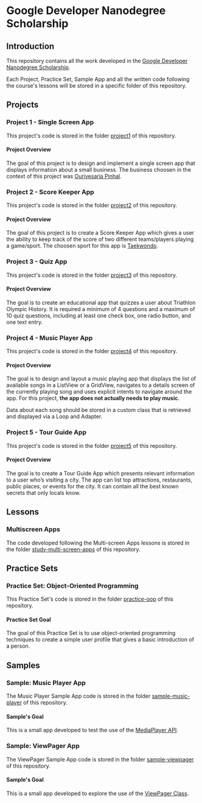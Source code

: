 # Google Developer Nanodegree Scholarship

## Introduction

This repository contains all the work developed in the [Google Developer Nanodegree Scholarship](https://sites.google.com/knowlabs.com/gdnd2017).

Each Project, Practice Set, Sample App and all the written code following the course's lessons will be stored in a specific folder of this repository.
 
## Projects

### Project 1 - Single Screen App

This project's code is stored in the folder [project1](./project1) of this repository.

#### Project Overview
The goal of this project is to design and implement a single screen app that displays information about a small business. The business choosen in the context of this project was [Ourivesaria Pinhal](http://www.rpinhal.pt/). 

### Project 2 - Score Keeper App

This project's code is stored in the folder [project2](./project2) of this repository.

#### Project Overview
The goal of this project is to create a Score Keeper App which gives a user the ability to keep track of the score of two different teams/players playing a game/sport. The choosen sport for this app is [Taekwondo](https://en.wikipedia.org/wiki/Taekwondo).

### Project 3 - Quiz App

This project's code is stored in the folder [project3](./project3) of this repository.

#### Project Overview
The goal is to create an educational app that quizzes a user about Triathlon Olympic History. It is required a minimum of 4 questions and a maximum of 10 quiz questions, including at least one check box, one radio button, and one text entry.

### Project 4 - Music Player App

This project's code is stored in the folder [project4](./project4) of this repository.

#### Project Overview
The goal is to design and layout a music playing app that displays the list of available songs in a ListView or a GridView, navigates to a details screen of the currently playing song and uses explicit intents to navigate around the app. For this project, **the app does not actually needs to play music**.

Data about each song should be stored in a custom class that is retrieved and displayed via a Loop and Adapter.

### Project 5 - Tour Guide App

This project's code is stored in the folder [project5](./project5) of this repository.

#### Project Overview

The goal is to create a Tour Guide App which presents relevant information to a user who’s visiting a city. The app can list top attractions, restaurants, public places, or events for the city. It can contain all the best known secrets that only locals know.

## Lessons

### Multiscreen Apps

The code developed following the Multi-screen Apps lessons is stored in the folder [study-multi-screen-apps](./study-multi-screen-apps) of this repository. 

## Practice Sets

### Practice Set: Object-Oriented Programming 

This Practice Set's code is stored in the folder [practice-oop](./practice-oop) of this repository.

#### Practice Set Goal
The goal of this Practice Set is to use object-oriented programming techniques to create a simple user profile that gives a basic introduction of a person.

## Samples

### Sample: Music Player App

The Music Player Sample App code is stored in the folder [sample-music-player](./sample-music-player) of this repository.

#### Sample's Goal

This is a small app developed to test the use of the [MediaPlayer API](https://developer.android.com/reference/android/media/MediaPlayer).

### Sample: ViewPager App

The ViewPager Sample App code is stored in the folder [sample-viewpager](./sample-viewpager) of this repository.

#### Sample's Goal

This is a small app developed to explore the use of the [ViewPager Class](https://developer.android.com/reference/android/support/v4/view/ViewPager).


